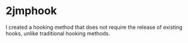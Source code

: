 # 2jmphook
I created a hooking method that does not require the release of existing hooks, unlike traditional hooking methods.
